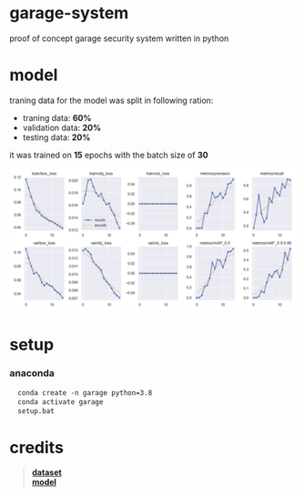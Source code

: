 # garage-system
proof of concept garage security system written in python

# model
traning data for the model was split in following ration:
- traning data: **60%**
- validation data: **20%**
- testing data: **20%**

it was trained on **15** epochs with the batch size of **30**

![traning-result](model/licence/results.png)

# setup

### anaconda

```shell
  conda create -n garage python=3.8
  conda activate garage
  setup.bat
```

# credits
>**[dataset](https://www.kaggle.com/datasets/andrewmvd/car-plate-detection)**
><br>
>**[model](https://github.com/ultralytics/yolov5)**
